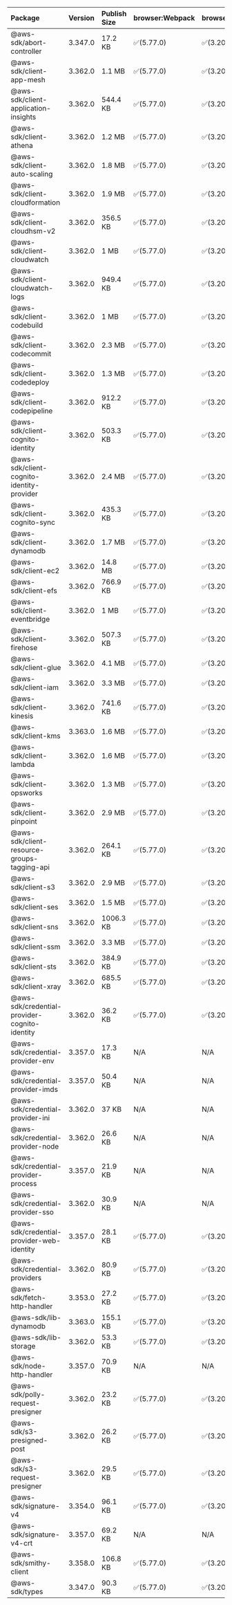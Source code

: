 | Package | Version | Publish Size | browser:Webpack | browser:Rollup | browser:EsBuild |
| :------ | :------ | :----------- | :------ | :----- | :------- |
|@aws-sdk/abort-controller|3.347.0|17.2 KB|✅(5.77.0)|✅(3.20.2)|✅(0.17.15)|
|@aws-sdk/client-app-mesh|3.362.0|1.1 MB|✅(5.77.0)|✅(3.20.2)|✅(0.17.15)|
|@aws-sdk/client-application-insights|3.362.0|544.4 KB|✅(5.77.0)|✅(3.20.2)|✅(0.17.15)|
|@aws-sdk/client-athena|3.362.0|1.2 MB|✅(5.77.0)|✅(3.20.2)|✅(0.17.15)|
|@aws-sdk/client-auto-scaling|3.362.0|1.8 MB|✅(5.77.0)|✅(3.20.2)|✅(0.17.15)|
|@aws-sdk/client-cloudformation|3.362.0|1.9 MB|✅(5.77.0)|✅(3.20.2)|✅(0.17.15)|
|@aws-sdk/client-cloudhsm-v2|3.362.0|356.5 KB|✅(5.77.0)|✅(3.20.2)|✅(0.17.15)|
|@aws-sdk/client-cloudwatch|3.362.0|1 MB|✅(5.77.0)|✅(3.20.2)|✅(0.17.15)|
|@aws-sdk/client-cloudwatch-logs|3.362.0|949.4 KB|✅(5.77.0)|✅(3.20.2)|✅(0.17.15)|
|@aws-sdk/client-codebuild|3.362.0|1 MB|✅(5.77.0)|✅(3.20.2)|✅(0.17.15)|
|@aws-sdk/client-codecommit|3.362.0|2.3 MB|✅(5.77.0)|✅(3.20.2)|✅(0.17.15)|
|@aws-sdk/client-codedeploy|3.362.0|1.3 MB|✅(5.77.0)|✅(3.20.2)|✅(0.17.15)|
|@aws-sdk/client-codepipeline|3.362.0|912.2 KB|✅(5.77.0)|✅(3.20.2)|✅(0.17.15)|
|@aws-sdk/client-cognito-identity|3.362.0|503.3 KB|✅(5.77.0)|✅(3.20.2)|✅(0.17.15)|
|@aws-sdk/client-cognito-identity-provider|3.362.0|2.4 MB|✅(5.77.0)|✅(3.20.2)|✅(0.17.15)|
|@aws-sdk/client-cognito-sync|3.362.0|435.3 KB|✅(5.77.0)|✅(3.20.2)|✅(0.17.15)|
|@aws-sdk/client-dynamodb|3.362.0|1.7 MB|✅(5.77.0)|✅(3.20.2)|✅(0.17.15)|
|@aws-sdk/client-ec2|3.362.0|14.8 MB|✅(5.77.0)|✅(3.20.2)|✅(0.17.15)|
|@aws-sdk/client-efs|3.362.0|766.9 KB|✅(5.77.0)|✅(3.20.2)|✅(0.17.15)|
|@aws-sdk/client-eventbridge|3.362.0|1 MB|✅(5.77.0)|✅(3.20.2)|✅(0.17.15)|
|@aws-sdk/client-firehose|3.362.0|507.3 KB|✅(5.77.0)|✅(3.20.2)|✅(0.17.15)|
|@aws-sdk/client-glue|3.362.0|4.1 MB|✅(5.77.0)|✅(3.20.2)|✅(0.17.15)|
|@aws-sdk/client-iam|3.362.0|3.3 MB|✅(5.77.0)|✅(3.20.2)|✅(0.17.15)|
|@aws-sdk/client-kinesis|3.362.0|741.6 KB|✅(5.77.0)|✅(3.20.2)|✅(0.17.15)|
|@aws-sdk/client-kms|3.363.0|1.6 MB|✅(5.77.0)|✅(3.20.2)|✅(0.17.15)|
|@aws-sdk/client-lambda|3.362.0|1.6 MB|✅(5.77.0)|✅(3.20.2)|✅(0.17.15)|
|@aws-sdk/client-opsworks|3.362.0|1.3 MB|✅(5.77.0)|✅(3.20.2)|✅(0.17.15)|
|@aws-sdk/client-pinpoint|3.362.0|2.9 MB|✅(5.77.0)|✅(3.20.2)|✅(0.17.15)|
|@aws-sdk/client-resource-groups-tagging-api|3.362.0|264.1 KB|✅(5.77.0)|✅(3.20.2)|✅(0.17.15)|
|@aws-sdk/client-s3|3.362.0|2.9 MB|✅(5.77.0)|✅(3.20.2)|✅(0.17.15)|
|@aws-sdk/client-ses|3.362.0|1.5 MB|✅(5.77.0)|✅(3.20.2)|✅(0.17.15)|
|@aws-sdk/client-sns|3.362.0|1006.3 KB|✅(5.77.0)|✅(3.20.2)|✅(0.17.15)|
|@aws-sdk/client-ssm|3.362.0|3.3 MB|✅(5.77.0)|✅(3.20.2)|✅(0.17.15)|
|@aws-sdk/client-sts|3.362.0|384.9 KB|✅(5.77.0)|✅(3.20.2)|✅(0.17.15)|
|@aws-sdk/client-xray|3.362.0|685.5 KB|✅(5.77.0)|✅(3.20.2)|✅(0.17.15)|
|@aws-sdk/credential-provider-cognito-identity|3.362.0|36.2 KB|✅(5.77.0)|✅(3.20.2)|✅(0.17.15)|
|@aws-sdk/credential-provider-env|3.357.0|17.3 KB|N/A|N/A|N/A|
|@aws-sdk/credential-provider-imds|3.357.0|50.4 KB|N/A|N/A|N/A|
|@aws-sdk/credential-provider-ini|3.362.0|37 KB|N/A|N/A|N/A|
|@aws-sdk/credential-provider-node|3.362.0|26.6 KB|N/A|N/A|N/A|
|@aws-sdk/credential-provider-process|3.357.0|21.9 KB|N/A|N/A|N/A|
|@aws-sdk/credential-provider-sso|3.362.0|30.9 KB|N/A|N/A|N/A|
|@aws-sdk/credential-provider-web-identity|3.357.0|28.1 KB|✅(5.77.0)|✅(3.20.2)|✅(0.17.15)|
|@aws-sdk/credential-providers|3.362.0|80.9 KB|✅(5.77.0)|✅(3.20.2)|✅(0.17.15)|
|@aws-sdk/fetch-http-handler|3.353.0|27.2 KB|✅(5.77.0)|✅(3.20.2)|✅(0.17.15)|
|@aws-sdk/lib-dynamodb|3.363.0|155.1 KB|✅(5.77.0)|✅(3.20.2)|✅(0.17.15)|
|@aws-sdk/lib-storage|3.362.0|53.3 KB|✅(5.77.0)|✅(3.20.2)|✅(0.17.15)|
|@aws-sdk/node-http-handler|3.357.0|70.9 KB|N/A|N/A|N/A|
|@aws-sdk/polly-request-presigner|3.362.0|23.2 KB|✅(5.77.0)|✅(3.20.2)|✅(0.17.15)|
|@aws-sdk/s3-presigned-post|3.362.0|26.2 KB|✅(5.77.0)|✅(3.20.2)|✅(0.17.15)|
|@aws-sdk/s3-request-presigner|3.362.0|29.5 KB|✅(5.77.0)|✅(3.20.2)|✅(0.17.15)|
|@aws-sdk/signature-v4|3.354.0|96.1 KB|✅(5.77.0)|✅(3.20.2)|✅(0.17.15)|
|@aws-sdk/signature-v4-crt|3.357.0|69.2 KB|N/A|N/A|N/A|
|@aws-sdk/smithy-client|3.358.0|106.8 KB|✅(5.77.0)|✅(3.20.2)|✅(0.17.15)|
|@aws-sdk/types|3.347.0|90.3 KB|✅(5.77.0)|✅(3.20.2)|✅(0.17.15)|
